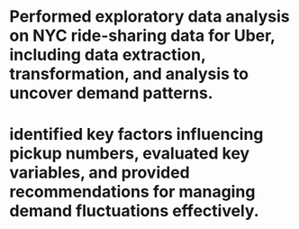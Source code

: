 # Performed exploratory data analysis on NYC ride-sharing data for Uber, including data extraction, transformation, and analysis to uncover demand patterns. 
# identified key factors influencing pickup numbers, evaluated key variables, and provided recommendations for managing demand fluctuations effectively.
